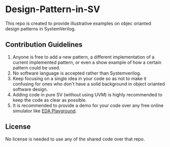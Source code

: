 # Design-Pattern-in-SV
This repo is created to provide illustrative examples on objec orianted design patterns in SystemVerilog.

## Contribution Guidelines
1. Anyone is free to add a new pattern, a different implementation of a current implemented pattern, or even a show example of how a certain pattern could be used.
2. No software language is accepted rather than Systemverilog.
3. Keep focusing on a single idea in your code so as not to make it confusing for ones who don't have a solid background in object orianted software design.
4. Adding code in pure SV (without using UVM) is highly recommended to keep the code as clear as possible.
5. It is recommended to provide a demo for your code over any free online simulator like [EDA Playground](https://edaplayground.com).

## License
No license is needed to use any of the shared code over that repo.